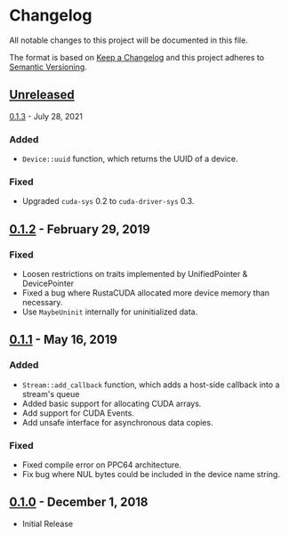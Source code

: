 # Changelog
All notable changes to this project will be documented in this file.

The format is based on [Keep a Changelog](http://keepachangelog.com/en/1.0.0/)
and this project adheres to [Semantic Versioning](http://semver.org/spec/v2.0.0.html).

## [Unreleased]

[0.1.3] - July 28, 2021
### Added
- `Device::uuid` function, which returns the UUID of a device.

### Fixed
- Upgraded `cuda-sys` 0.2 to `cuda-driver-sys` 0.3.

## [0.1.2] - February 29, 2019
### Fixed
- Loosen restrictions on traits implemented by UnifiedPointer & DevicePointer
- Fixed a bug where RustaCUDA allocated more device memory than necessary.
- Use `MaybeUninit` internally for uninitialized data.

## [0.1.1] - May 16, 2019
### Added
- `Stream::add_callback` function, which adds a host-side callback into a stream's queue
- Added basic support for allocating CUDA arrays.
- Add support for CUDA Events.
- Add unsafe interface for asynchronous data copies.

### Fixed
- Fixed compile error on PPC64 architecture.
- Fix bug where NUL bytes could be included in the device name string.

## [0.1.0] - December 1, 2018
- Initial Release


[Unreleased]: https://github.com/bheisler/RustaCUDA/compare/0.1.2...HEAD
[0.1.0]: https://github.com/bheisler/RustaCUDA/compare/5e6d7bd...0.1.0
[0.1.1]: https://github.com/bheisler/RustaCUDA/compare/0.1.0...0.1.1
[0.1.2]: https://github.com/bheisler/RustaCUDA/compare/0.1.1...0.1.2
[0.1.3]: https://github.com/bheisler/RustaCUDA/compare/0.1.2...0.1.3
